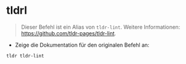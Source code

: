# tldrl

> Dieser Befehl ist ein Alias von `tldr-lint`.
> Weitere Informationen: <https://github.com/tldr-pages/tldr-lint>.

- Zeige die Dokumentation für den originalen Befehl an:

`tldr tldr-lint`
